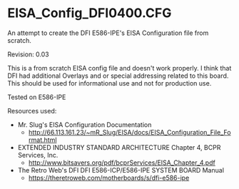 # EISA_Config_DFI0400.CFG
An attempt to create the DFI E586-IPE's EISA Configuration file from scratch.

Revision: 0.03

This is a from scratch EISA config file and doesn't work properly.  I think 
that DFI had additional Overlays and or special addressing related to this 
board. This should be used for informational use and not for production use.

Tested on E586-IPE

Resources used:
- Mr. Slug's EISA Configuration Documentation
  - http://66.113.161.23/~mR_Slug/EISA/docs/EISA_Configuration_File_Format.html
- EXTENDED INDUSTRY STANDARD ARCHITECTURE Chapter 4, BCPR Services, Inc.
  - http://www.bitsavers.org/pdf/bcprServices/EISA_Chapter_4.pdf
- The Retro Web's DFI DFI E586-ICP/E586-IPE SYSTEM BOARD Manual
  - https://theretroweb.com/motherboards/s/dfi-e586-ipe
